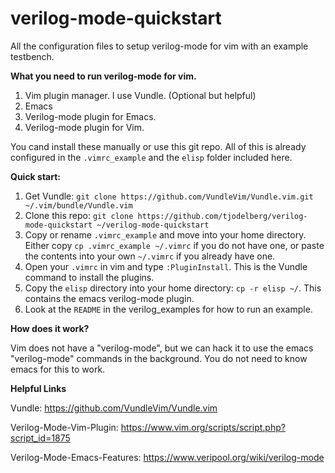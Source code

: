 # verilog-mode-quickstart

All the configuration files to setup verilog-mode for vim with an example testbench. 

**What you need to run verilog-mode for vim.**
  1. Vim plugin manager. I use Vundle. (Optional but helpful)
  2. Emacs
  3. Verilog-mode plugin for Emacs.
  4. Verilog-mode plugin for Vim.

You cand install these manually or use this git repo. All of this is already configured in the `.vimrc_example` and the `elisp` folder included here.

**Quick start:**
  1. Get Vundle: 
  `git clone https://github.com/VundleVim/Vundle.vim.git ~/.vim/bundle/Vundle.vim`
  2. Clone this repo: 
  `git clone https://github.com/tjodelberg/verilog-mode-quickstart ~/verilog-mode-quickstart`
  3. Copy or rename `.vimrc_example` and move into your home directory. Either copy `cp .vimrc_example ~/.vimrc` if you do not have one, or  paste the contents into your own `~/.vimrc` if you already have one.
  4. Open your `.vimrc` in vim and type `:PluginInstall`. This is the Vundle command to install the plugins. 
  5. Copy the `elisp` directory into your home directory: `cp -r elisp ~/`. This contains the emacs verilog-mode plugin.
  6. Look at the `README` in the verilog_examples for how to run an example.

**How does it work?**

Vim does not have a "verilog-mode", but we can hack it to use the emacs "verilog-mode" commands in the background. You do not need to know emacs for this to work.

**Helpful Links**

Vundle: https://github.com/VundleVim/Vundle.vim

Verilog-Mode-Vim-Plugin: https://www.vim.org/scripts/script.php?script_id=1875

Verilog-Mode-Emacs-Features: https://www.veripool.org/wiki/verilog-mode












